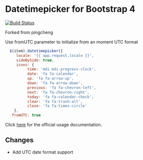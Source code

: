 # Datetimepicker for Bootstrap 4
[![Build Status](https://travis-ci.org/pingcheng/bootstrap4-datetimepicker.svg?branch=master)](https://travis-ci.org/pingcheng/bootstrap4-datetimepicker)

Forked from pingcheng

Use fromUTC parameter to initialize from an moment UTC format
```js
  $(item).datetimepicker({
     locale: '{{ app.request.locale }}',
     sideBySide: true,
     icons: {
          time: 'mdi mdi-progress-clock',
          date: 'fa fa-calendar',
          up: 'fa fa-arrow-up',
          down: 'fa fa-arrow-down',
          previous: 'fa fa-chevron-left',
          next: 'fa fa-chevron-right',
          today: 'fa fa-calendar-check',
          clear: 'fa fa-trash-alt',
          close: 'fa fa-times-circle'
    },
   fromUTC: true
```
Click [here](http://eonasdan.github.io/bootstrap-datetimepicker/) for the official usage documentation.

## Changes

* Add UTC date format support
